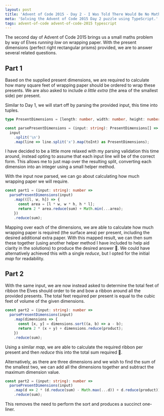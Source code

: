 ```yaml
---
layout: post
title: 'Advent of Code 2015 - Day 2 - I Was Told There Would Be No Math'
meta: 'Solving the Advent of Code 2015 Day 2 puzzle using TypeScript.'
tags: advent-of-code advent-of-code-2015 typescript
---
```


The second day of Advent of Code 2015 brings us a small maths problem by way of Elves _running low_ on wrapping paper.
With the present dimensions (perfect right rectangular prisms) provided, we are to answer several related questions.

<!--more-->

## Part 1

Based on the supplied present dimensions, we are required to calculate how many square feet of wrapping paper should be ordered to wrap these presents.
We are also asked to include _a little extra_ (the area of the smallest side) per present.

Similar to Day 1, we will start off by parsing the provided input, this time into tuples.

```typescript
type PresentDimensions = [length: number, width: number, height: number];

const parsePresentDimensions = (input: string): PresentDimensions[] =>
  input
    .split('\n')
    .map(line => line.split('x').map(toInt) as PresentDimensions);
```

I have decided to be a little more relaxed with my parsing validation this time around, instead opting to assume that each input line will be of the correct form.
This allows me to just map over the resulting split, converting each dimension into an integer using a small helper method.

With the input now parsed, we can go about calculating how much wrapping paper we will require.

```typescript
const part1 = (input: string): number =>
  parsePresentDimensions(input)
    .map(([l, w, h]) => {
      const area = [l * w, w * h, h * l];
      return 2 * area.reduce(sum) + Math.min(...area);
    })
    .reduce(sum);
```

Mapping over each of the dimensions, we are able to calculate how much wrapping paper is required (the surface area) per present, including the desired additional extra paper.
With this mapped result, we can then sum these together (using another helper method I have included to help aid clarity in the solutions) to produce the desired answer 🌟.
We could have alternatively achieved this with a single _reduce_, but I opted for the initial _map_ for readability.

## Part 2

With the same input, we are now instead asked to determine the total feet of ribbon the Elves should order to tie and bow a ribbon around all the provided presents.
The total feet required per present is equal to the cubic feet of volume of the given dimensions.

```typescript
const part2 = (input: string): number =>
  parsePresentDimensions(input)
    .map(dimensions => {
      const [x, y] = dimensions.sort((a, b) => a - b);
      return 2 * (x + y) + dimensions.reduce(product);
    })
    .reduce(sum);
```

Using a similar _map_, we are able to calculate the required ribbon per present and then _reduce_ this into the total sum required 🌟.

Alternatively, as there are three dimensions and we wish to find the sum of the smallest two, we can add all the dimensions together and subtract the maximum dimension value.

```typescript
const part2 = (input: string): number =>
  parsePresentDimensions(input)
    .map(d => 2 * (d.reduce(sum) - Math.max(...d)) + d.reduce(product))
    .reduce(sum);
```

This removes the need to perform the sort and produces a succinct one-liner.
